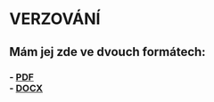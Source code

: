 # VERZOVÁNÍ
## Mám jej zde ve dvouch formátech:
### - [PDF](https://github.com/Petrones500078/Ukoly/blob/master/VERZOVÁNÍ/Verzování.pdf) <br> - [DOCX](https://github.com/Petrones500078/Ukoly/blob/master/VERZOVÁNÍ/Verzování.docx)
